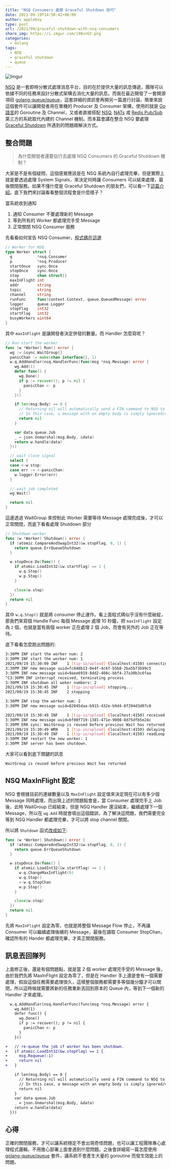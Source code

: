 ```yaml
---
title: "NSQ Consumers 處理 Graceful Shutdown 技巧"
date: 2021-09-19T14:50:42+08:00
author: appleboy
type: post
url: /2021/09/graceful-shutdown-with-nsq-consumers
share_img: https://i.imgur.com/i98snGt.png
categories:
  - Golang
tags:
  - NSQ
  - graceful shutdown
  - queue
---
```


![Imgur](https://i.imgur.com/i98snGt.png)

[NSQ][1] 是一套即時分散式處理消息平台，目的在於提供大量的訊息傳遞，團隊可以依據不同的任務來設計分散式架構去消化大量的訊息。而我在最近開發了一套開源項目 [golang-queue/queue][2]，這套詳細的資訊會再開另一篇進行討論，簡單來說這個套件可以讓開發者用在單機的 Producer 及 Consumer 架構，使用的就是 [Go 語言][3]的 Goroutine 及 Channel，又或者直接搭配 [NSQ][1], [NATs][4] 或 [Redis Pub/Sub][5] 第三方的系統取代內建的 Channel 機制。而本篇會講在整合 NSQ 要處理 [Graceful Shutdown][6] 所遇到的問題跟解決方式。

[1]:https://nsq.io/
[2]:https://github.com/golang-queue/queue
[3]:https://golang.org
[4]:https://nats.io/
[5]:https://redis.io/topics/pubsub
[6]:https://blog.wu-boy.com/2020/02/what-is-graceful-shutdown-in-golang/

<!--more-->

## 整合問題

> 為什麼開發者還要自行去處理 NSQ Consumers 的 Graceful Shutdown 機制？

大家是不是有個疑問，這個感覺應該是在 NSQ 系統內自行處理完畢，但是實際上就是要透過處理 System Signals，來決定何時讓 Consumers 可以結束處理，最後關閉服務。如果不懂什麼是 Graceful Shutdown 的朋友們，可以看一下[這篇介紹][6]。底下我們來討論看看整個流程會是什麼樣子？

當系統收到通知

1. 通知 Consumer 不要處理新的 Message
2. 等到所有的 Worker 都處理完手受 Message
3. 正常關閉 NSQ Consumer 服務

先看看如何宣告 NSQ Consumer，[程式碼在這邊](https://github.com/golang-queue/nsq/blob/19c59b9c063ced2d6cfc9f404f7ab69be73ad795/nsq.go#L22-L37)

```go
// Worker for NSQ
type Worker struct {
  q           *nsq.Consumer
  p           *nsq.Producer
  startOnce   sync.Once
  stopOnce    sync.Once
  stop        chan struct{}
  maxInFlight int
  addr        string
  topic       string
  channel     string
  runFunc     func(context.Context, queue.QueuedMessage) error
  logger      queue.Logger
  stopFlag    int32
  startFlag   int32
  busyWorkers uint64
}
```

其中 `maxInFlight` 是讓開發者決定併發的數量。而 Handler 怎麼寫呢？

```go
// Run start the worker
func (w *Worker) Run() error {
  wg := &sync.WaitGroup{}
  panicChan := make(chan interface{}, 1)
  w.q.AddHandler(nsq.HandlerFunc(func(msg *nsq.Message) error {
    wg.Add(1)
    defer func() {
      wg.Done()
      if p := recover(); p != nil {
        panicChan <- p
      }
    }()

    if len(msg.Body) == 0 {
      // Returning nil will automatically send a FIN command to NSQ to mark the message as processed.
      // In this case, a message with an empty body is simply ignored/discarded.
      return nil
    }

    var data queue.Job
    _ = json.Unmarshal(msg.Body, &data)
    return w.handle(data)
  }))

  // wait close signal
  select {
  case <-w.stop:
  case err := <-panicChan:
    w.logger.Error(err)
  }

  // wait job completed
  wg.Wait()

  return nil
}
```

這邊透過 WaitGroup 來控制此 Worker 需要等待 Message 處理完成後，才可以正常關閉，而底下看看處理 Shutdown 部分

```go
// Shutdown worker
func (w *Worker) Shutdown() error {
  if !atomic.CompareAndSwapInt32(&w.stopFlag, 0, 1) {
    return queue.ErrQueueShutdown
  }

  w.stopOnce.Do(func() {
    if atomic.LoadInt32(&w.startFlag) == 1 {
      w.q.Stop()
      w.p.Stop()
    }

    close(w.stop)
  })
  return nil
}
```

其中 `w.q.Stop()` 就是將 consumer 停止運作。看上面程式碼似乎沒有什麼破綻，那我們來寫個 Handle Func 每個 Message 處理 10 秒鐘，把 `maxInFlight` 設定為 `2` 個，也就是當有兩個 worker 正在處理 2 個 Job，而會有另外的 Job 正在等待。

底下看看怎麼跑出問題的:

```sh
3:30PM INF start the worker num: 2
3:30PM INF start the worker num: 1
2021/09/19 15:30:09 INF    1 [tip-io/upload] (localhost:4150) connecting to nsqd
3:30PM INF new message uuid=fc848b13-0e4f-4c6f-b5b8-2ba5b73b99c5
3:30PM INF new message uuid=9aee6919-8dd2-408c-bbf4-27a30b3c6faa
^C3:30PM INF interrupt received, terminating process
3:30PM INF shutdown all woker numbers: 2
2021/09/19 15:30:45 INF    1 [tip-io/upload] stopping...
2021/09/19 15:30:45 INF    2 stopping

3:30PM INF stop the worker num: 2
3:30PM INF new message uuid=82045daa-b915-432e-b9d4-8f394d3d07c0

2021/09/19 15:30:49 INF    1 [tip-io/upload] (localhost:4150) received CLOSE_WAIT from nsqd
3:30PM INF new message uuid=bf00f719-1381-471e-9008-8d75dfb5e24c
3:30PM ERR sync: WaitGroup is reused before previous Wait has returned
2021/09/19 15:30:49 WRN    1 [tip-io/upload] (localhost:4150) delaying close, 2 outstanding messages
2021/09/19 15:30:49 INF    1 [tip-io/upload] (localhost:4150) readLoop exiting
3:30PM INF restart the new worker: 1
3:30PM INF server has been shutdown.
```

大家可以看到底下關鍵的訊息

```sh
WaitGroup is reused before previous Wait has returned
```

## NSQ MaxInFlight 設定

NSQ 會根據目前的連線數量以及 `MaxInFlight` 設定值來決定現在可以有多少個 Message 同時處理，而出現上述的問題點會是，當 Consumer 處理完手上 Job 後，此時 WaitGroup 已經結束，但是 NSQ Handler 還沒結束，繼續處理下一個 Message，所以在 `wg.Add` 時就會噴出這個錯誤，為了解決這問題，我們需要完全等到 NSQ Handler 都處理完畢，才可以將 stop channel 關閉。

所以將 `Shutdown` 函式[改成如下](https://github.com/golang-queue/nsq/compare/v0.0.3...v0.0.4):

```go
func (w *Worker) Shutdown() error {
  if !atomic.CompareAndSwapInt32(&w.stopFlag, 0, 1) {
    return queue.ErrQueueShutdown
  }

  w.stopOnce.Do(func() {
    if atomic.LoadInt32(&w.startFlag) == 1 {
      w.q.ChangeMaxInFlight(0)
      w.q.Stop()
      <-w.q.StopChan
      w.p.Stop()
    }

    close(w.stop)
  })
  return nil
}
```

先將 `MaxInFlight` 設定為零，也就是將整個 Message Flow 停止，不再讓 Consumer 可以繼續處理後續的 Message，最後在讀取 Consumer StopChan，確認所有的 Hander 都處理完畢，才真正關閉服務。

## 訊息丟回隊列

上面修正後，還是有個問題點，就是當 2 個 worker 處理完手受的 Message 後，由於我們先將 MaxInFlight 設定為零了，但是在 Handler 手上還是會有一個需要處理，假設這個任務需要處理很久，這樣整個服務都需要多等個幾分鐘才可以關閉，所以這時候就需要將新的任務重新丟回到原本的 Queue 內，等到下一個新的 Handler 才來處理。

```diff
  w.q.AddHandler(nsq.HandlerFunc(func(msg *nsq.Message) error {
    wg.Add(1)
    defer func() {
      wg.Done()
      if p := recover(); p != nil {
        panicChan <- p
      }
    }()

+   // re-queue the job if worker has been shutdown.
+   if atomic.LoadInt32(&w.stopFlag) == 1 {
+     msg.Requeue(-1)
+     return nil
+   }

    if len(msg.Body) == 0 {
      // Returning nil will automatically send a FIN command to NSQ to mark the message as processed.
      // In this case, a message with an empty body is simply ignored/discarded.
      return nil
    }
    var data queue.Job
    _ = json.Unmarshal(msg.Body, &data)
    return w.handle(data)
  }))
```

## 心得

正確的關閉服務，才可以讓系統穩定不會出現奇怪問題，也可以讓工程團隊專心處理程式邏輯，不用擔心部署上面會遇到什麼問題。之後會詳細寫一篇怎麼使用 [golang-queue/queue][2] 套件，讓系統不會產生大量的 goroutine 而發生效能上的問題。
